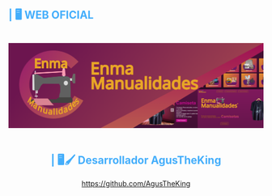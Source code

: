 
<h2 style="color: #44AEFB"> | 🖥️ WEB OFICIAL</h2>
<br />

<!-- Resource/Reference: https://github.com/DenverCoder1/github-readme-youtube-cards -->
<div class="youtube videos cards" align="center">
 <div class="social-icons-container">
                    <a href="https://enmamanualidades.github.io" style="border-radius:20px;" class="social-icon" target="_blank"><img src="https://raw.githubusercontent.com/EnmaManualidades/EnmaManualidades/main/enmamanualidadesheadewr.png" alt="Elements Css DAJ"></a>
                    <br>
                   
<br>
<h2 style="color: #44AEFB"> | 🖥️🖌️ Desarrollador AgusTheKing</h2>
<a href="https://github.com/AgusTheKing" style="border-radius:20px;" class="social-icon" target="_blank">https://github.com/AgusTheKing</a>
                  
<br />

